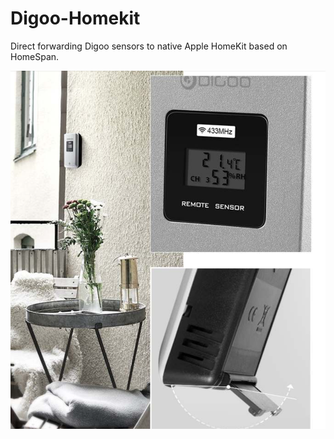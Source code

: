 # Digoo-Homekit
Direct forwarding Digoo sensors to native Apple HomeKit based on HomeSpan. 

![](https://github.com/danilkorotkov/Digoo-Homekit/blob/main/digoo.png)
